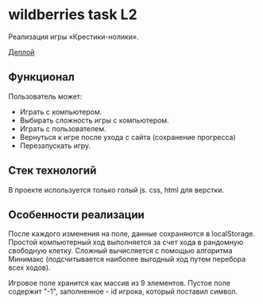 # wildberries task L2

Реализация игры «Крестики-нолики». 

[Деплой](https://subtle-hummingbird-5c8fcb.netlify.app/)

## Функционал
Пользователь может:
* Играть с компьютером.
* Выбирать сложность игры с компьютером.
* Играть с пользователем.
* Вернуться к игре после ухода с сайта (сохранение прогресса)
* Перезапускать игру.

## Стек технологий
В проекте используется только голый js. css, html для верстки.

## Особенности реализации
После каждого изменения на поле, данные сохраняются в localStorage. Простой компьютерный ход выполняется за счет хода в рандомную свободную клетку. Сложный вычисляется с помощью алгоритма Минимакс (подсчитывается наиболее выгодный ход путем перебора всех ходов).

Игровое поле хранится как массив из 9 элементов. Пустое поле содержит "-1", заполненное - id игрока, который поставил символ.